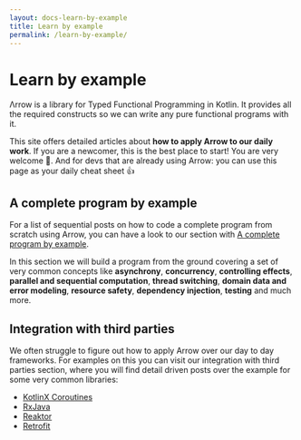 ```yaml
---
layout: docs-learn-by-example
title: Learn by example
permalink: /learn-by-example/
---
```


# Learn by example

Λrrow is a library for Typed Functional Programming in Kotlin. It provides all the required constructs so we can write any pure functional programs with it.

This site offers detailed articles about **how to apply Arrow to our daily work**. If you are a newcomer, this is the best place to start! You are very welcome 🤗. And for devs that are already using Arrow: you can use this page as your daily cheat sheet 👍

## A complete program by example

For a list of sequential posts on how to code a complete program from scratch using Arrow, you can have a look to our section with [A complete program by example]().

In this section we will build a program from the ground covering a set of very common concepts like **asynchrony**, **concurrency**, **controlling effects**, **parallel and sequential computation**, **thread switching**, **domain data and error modeling**, **resource safety**, **dependency injection**, **testing** and much more.

## Integration with third parties

We often struggle to figure out how to apply Arrow over our day to day frameworks. For examples on this you can visit our integration with third parties section, where you will find detail driven posts over the example for some very common libraries:

* [KotlinX Coroutines]()
* [RxJava]()
* [Reaktor]()
* [Retrofit]()
